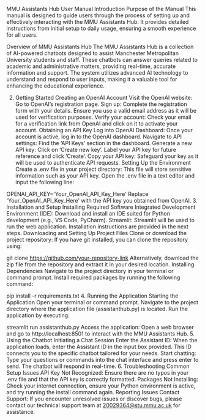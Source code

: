 MMU Assistants Hub User Manual
Introduction
Purpose of the Manual
This manual is designed to guide users through the process of setting up and effectively interacting with the MMU Assistants Hub. It provides detailed instructions from initial setup to daily usage, ensuring a smooth experience for all users.

Overview of MMU Assistants Hub
The MMU Assistants Hub is a collection of AI-powered chatbots designed to assist Manchester Metropolitan University students and staff. These chatbots can answer queries related to academic and administrative matters, providing real-time, accurate information and support. The system utilizes advanced AI technology to understand and respond to user inputs, making it a valuable tool for enhancing the educational experience.

2. Getting Started
Creating an OpenAI Account
Visit the OpenAI website: Go to OpenAI’s registration page.
Sign up: Complete the registration form with your details. Ensure you use a valid email address as it will be used for verification purposes.
Verify your account: Check your email for a verification link from OpenAI and click on it to activate your account.
Obtaining an API Key
Log into OpenAI Dashboard: Once your account is active, log in to the OpenAI dashboard.
Navigate to API settings: Find the ‘API Keys’ section in the dashboard.
Generate a new API key: Click on ‘Create new key’. Label your API key for future reference and click ‘Create’.
Copy your API key: Safeguard your key as it will be used to authenticate API requests.
Setting Up the Environment
Create a .env file in your project directory: This file will store sensitive information such as your API key.
Open the .env file in a text editor and input the following line:

OPENAI_API_KEY='Your_OpenAI_API_Key_Here'
Replace 'Your_OpenAI_API_Key_Here' with the API key you obtained from OpenAI.
3. Installation and Setup
Installing Required Software
Integrated Development Environment (IDE): Download and install an IDE suited for Python development (e.g., VS Code, PyCharm).
Streamlit: Streamlit will be used to run the web application. Installation instructions are provided in the next steps.
Downloading and Setting Up Project Files
Clone or download the project repository: If you have git installed, you can clone the repository using:

git clone https://github.com/your-repository-link
Alternatively, download the zip file from the repository and extract it in your desired location.
Installing Dependencies
Navigate to the project directory in your terminal or command prompt.
Install required packages by running the following command:

pip install -r requirements.txt
4. Running the Application
Starting the Application
Open your terminal or command prompt.
Navigate to the project directory where the application file (assistanthub.py) is located.
Run the application by executing:

streamlit run assistanthub.py
Access the application: Open a web browser and go to http://localhost:8501 to interact with the MMU Assistants Hub.
5. Using the Chatbot
Initiating a Chat Session
Enter the Assistant ID: When the application loads, enter the Assistant ID in the input box provided. This ID connects you to the specific chatbot tailored for your needs.
Start chatting: Type your questions or commands into the chat interface and press enter to send. The chatbot will respond in real-time.
6. Troubleshooting
Common Setup Issues
API Key Not Recognized: Ensure there are no typos in your .env file and that the API key is correctly formatted.
Packages Not Installing: Check your internet connection, ensure your Python environment is active, and try running the install command again.
Reporting Issues
Contact Support: If you encounter unresolved issues or discover bugs, please contact our technical support team at 20029364@stu.mmu.ac.uk for assistance.
